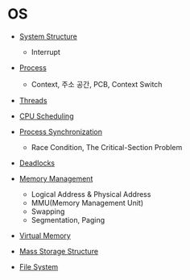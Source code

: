 # OS

* [System Structure](System-Structure/System-Structure.md)
  * Interrupt
* [Process](Process/Process.md)
  * Context, 주소 공간, PCB, Context Switch
* [Threads](Threads/Threads.md)
* [CPU Scheduling](CPU-Scheduling/CPU-Scheduling.md)
* [Process Synchronization](Process-Synchronization/Process-Synchronization.md)
  * Race Condition, The Critical-Section Problem
* [Deadlocks](Deadlocks/Deadlocks.md)
* [Memory Management](Memory-Management/Memory-Management.md)
  * Logical Address & Physical Address
  * MMU(Memory Management Unit)
  * Swapping
  * Segmentation, Paging

* [Virtual Memory](Virtual-Memory/Virtual-Memory.md)
* [Mass Storage Structure](Mass-Storage-Structure/Mass-Storage-Structure.md)
* [File System](File-System/File-System.md)

